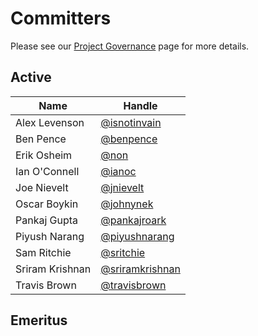 # Committers

Please see our [Project Governance](https://github.com/twitter/analytics-infra-governance) page for more details.

## Active

| Name                   | Handle                                                    |
|------------------------|-----------------------------------------------------------|
| Alex Levenson          | [@isnotinvain](https://github.com/isnotinvain)            |
| Ben Pence              | [@benpence](https://github.com/benpence)                  |
| Erik Osheim            | [@non](https://github.com/non)                            |
| Ian O'Connell          | [@ianoc](https://github.com/ianoc)                        |
| Joe Nievelt            | [@jnievelt](https://github.com/jnievelt)                  |
| Oscar Boykin           | [@johnynek](https://github.com/johnynek)                  |
| Pankaj Gupta           | [@pankajroark](https://github.com/pankajroark)            |
| Piyush Narang          | [@piyushnarang](https://github.com/piyushnarang)          |
| Sam Ritchie            | [@sritchie](https://github.com/sritchie)                  |
| Sriram Krishnan        | [@sriramkrishnan](https://github.com/sriramkrishnan)      |
| Travis Brown           | [@travisbrown](https://github.com/travisbrown)            |

## Emeritus
